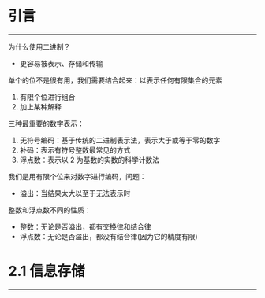 # 引言
---

为什么使用二进制？
- 更容易被表示、存储和传输

单个的位不是很有用，我们需要结合起来：以表示任何有限集合的元素
1. 有限个位进行组合
2. 加上某种解释

三种最重要的数字表示：
1. 无符号编码：基于传统的二进制表示法，表示大于或等于零的数字
2. 补码：表示有符号整数最常见的方式
3. 浮点数：表示以 2 为基数的实数的科学计数法

我们是用有限个位来对数字进行编码，问题：
- 溢出：当结果太大以至于无法表示时

整数和浮点数不同的性质：
- 整数：无论是否溢出，都有交换律和结合律
- 浮点数：无论是否溢出，都没有结合律(因为它的精度有限)

# 2.1 信息存储
---

